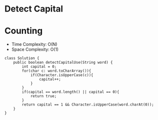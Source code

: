 # Detect Capital

# Counting

- Time Complexity: O(N)
- Space Complexity: O(1)

```
class Solution {
    public boolean detectCapitalUse(String word) {
        int capital = 0;
        for(char c: word.toCharArray()){
            if(Character.isUpperCase(c)){
                capital++;
            }
        }
        if(capital == word.length() || capital == 0){
            return true;
        }
        return capital == 1 && Character.isUpperCase(word.charAt(0));
    }
}
```
